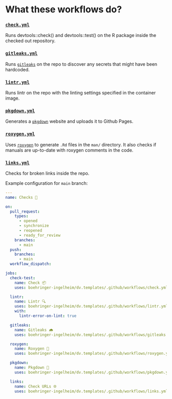 # What these workflows do?

### [`check.yml`](https://github.com/boehringer-ingelheim/dv.templates/blob/main/.github/workflows/check.yml)

Runs devtools::check() and devtools::test() on the R package inside the checked out repository.

### [`gitleaks.yml`](https://github.com/boehringer-ingelheim/dv.templates/blob/main/.github/workflows/gitleaks.yml)

Runs [`gitleaks`](https://github.com/zricethezav/gitleaks) on the repo to discover any secrets that might have been hardcoded.

### [`lintr.yml`](https://github.com/boehringer-ingelheim/dv.templates/blob/main/.github/workflows/lintr.yml)

Runs lintr on the repo with the linting settings specified in the container image.

### [`pkgdown.yml`](https://github.com/boehringer-ingelheim/dv.templates/blob/main/.github/workflows/pkgdown.yml)

Generates a [`pkgdown`](https://pkgdown.r-lib.org/) website and uploads it to Github Pages.

### [`roxygen.yml`](https://github.com/boehringer-ingelheim/dv.templates/blob/main/.github/workflows/roxygen.yml)

Uses [`roxygen`](https://roxygen2.r-lib.org/) to generate `.Rd` files in the
`man/` directory. It also checks if manuals are up-to-date with roxygen comments in the code.

### [`links.yml`](https://github.com/boehringer-ingelheim/dv.templates/blob/main/.github/workflows/links.yml)

Checks for broken links inside the repo.

Example configuration for `main` branch:

```yaml
---
name: Checks 🧩

on:
  pull_request:
    types:
      - opened
      - synchronize
      - reopened
      - ready_for_review
    branches:
      - main
  push:
    branches:
      - main
  workflow_dispatch:

jobs:
  check-test:
    name: Check 📦
    uses: boehringer-ingelheim/dv.templates/.github/workflows/check.yml@main

  lintr:
    name: Lintr 🔍
    uses: boehringer-ingelheim/dv.templates/.github/workflows/lintr.yml@main
    with:
      lintr-error-on-lint: true

  gitleaks:
    name: Gitleaks 🌧️
    uses: boehringer-ingelheim/dv.templates/.github/workflows/gitleaks.yml@main

  roxygen:
    name: Roxygen 📄
    uses: boehringer-ingelheim/dv.templates/.github/workflows/roxygen.yml@main

  pkgdown:
    name: Pkgdown 📖
    uses: boehringer-ingelheim/dv.templates/.github/workflows/pkgdown.yml@main

  links:
    name: Check URLs 🌐
    uses: boehringer-ingelheim/dv.templates/.github/workflows/links.yml@main
```
